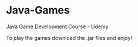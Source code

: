# Java-Games
Java Game Development Course - Udemy

To play the games download the .jar files and enjoy!
